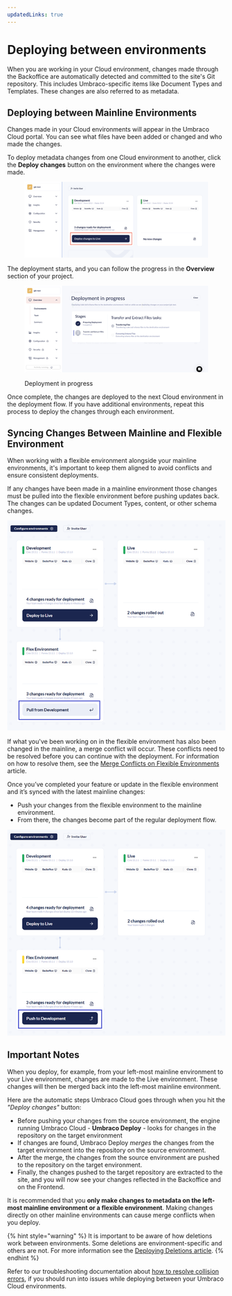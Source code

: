```yaml
---
updatedLinks: true
---
```


# Deploying between environments

When you are working in your Cloud environment, changes made through the Backoffice are automatically detected and committed to the site's Git repository. This includes Umbraco-specific items like Document Types and Templates. These changes are also referred to as metadata.

## Deploying between Mainline Environments

Changes made in your Cloud environments will appear in the Umbraco Cloud portal. You can see what files have been added or changed and who made the changes.

To deploy metadata changes from one Cloud environment to another, click the **Deploy changes** button on the environment where the changes were made.

<figure><img src="../../../.gitbook/assets/image (39).png" alt=""><figcaption></figcaption></figure>

The deployment starts, and you can follow the progress in the **Overview** section of your project.

<figure><img src="../../../.gitbook/assets/image (41).png" alt="Deployment in progress"><figcaption><p>Deployment in progress</p></figcaption></figure>

Once complete, the changes are deployed to the next Cloud environment in the deployment flow. If you have additional environments, repeat this process to deploy the changes through each environment.

## Syncing Changes Between Mainline and Flexible Environment

When working with a flexible environment alongside your mainline environments, it's important to keep them aligned to avoid conflicts and ensure consistent deployments.

If any changes have been made in a mainline environment those changes must be pulled into the flexible environment before pushing updates back. The changes can be updated Document Types, content, or other schema changes.

![Pull changes from Mainline Environment](../../../deployment/images/pull-changes-from-mainline.png)

If what you've been working on in the flexible environment has also been changed in the mainline, a merge conflict will occur. These conflicts need to be resolved before you can continue with the deployment. For information on how to resolve them, see the [Merge Conflicts on Flexible Environments](../../../optimize-and-maintain-your-site/monitor-and-troubleshoot/resolve-issues-quickly-and-efficiently/deployments/merge-conflicts-on-flexible-environments.md) article.

Once you’ve completed your feature or update in the flexible environment and it’s synced with the latest mainline changes:

* Push your changes from the flexible environment to the mainline environment.
* From there, the changes become part of the regular deployment flow.

![Push changes to the Mainline Environment](../../../deployment/images/push-changes-to-mainline.png)

## Important Notes

When you deploy, for example, from your left-most mainline environment to your Live environment, changes are made to the Live environment. These changes will then be merged back into the left-most mainline environment.

Here are the automatic steps Umbraco Cloud goes through when you hit the _"Deploy changes"_ button:

* Before pushing your changes from the source environment, the engine running Umbraco Cloud - **Umbraco Deploy** - looks for changes in the repository on the target environment
* If changes are found, Umbraco Deploy _merges_ the changes from the target environment into the repository on the source environment.
* After the merge, the changes from the source environment are pushed to the repository on the target environment.
* Finally, the changes pushed to the target repository are extracted to the site, and you will now see your changes reflected in the Backoffice and on the Frontend.

It is recommended that you **only make changes to metadata on the left-most mainline environment or a flexible environment**. Making changes directly on other mainline environments can cause merge conflicts when you deploy.

{% hint style="warning" %}
It is important to be aware of how deletions work between environments. Some deletions are environment-specific and others are not. For more information see the [Deploying Deletions article](deploying-deletions.md).
{% endhint %}

Refer to our troubleshooting documentation about [how to resolve collision errors](../../../optimize-and-maintain-your-site/monitor-and-troubleshoot/resolve-issues-quickly-and-efficiently/deployments/structure-error.md), if you should run into issues while deploying between your Umbraco Cloud environments.
